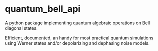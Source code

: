 # quantum_bell_api
A python package implementing quantum algebraic operations on Bell diagonal states.

Efficient, documented, an handy for most practical quantum simulations using Werner states and/or depolarizing and dephasing noise models.
